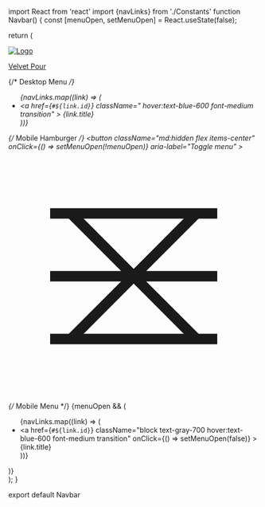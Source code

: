 import React from 'react'
import {navLinks} from './Constants'
function Navbar() {
const [menuOpen, setMenuOpen] = React.useState(false);

return (
    <nav className=" shadow-md fixed w-full z-10 text-white">
        <div className="max-w-7xl mx-auto px-4 sm:px-6 lg:px-8">
            <div className="flex justify-between items-center h-16">
                <a href="#home" className="flex items-center gap-2">
                    <img src="/images/logo.png" alt="Logo" className="h-10 w-10 object-contain" />
                    <p className="text-2xl font-bold text-white">Velvet Pour</p>
                </a>
                {/* Desktop Menu */}
                <ul className="hidden md:flex gap-8">
                    {navLinks.map((link) => (
                        <li key={link.id}>
                            <a
                                href={`#${link.id}`}
                                className=" hover:text-blue-600 font-medium transition"
                            >
                                {link.title}
                            </a>
                        </li>
                    ))}
                </ul>
                {/* Mobile Hamburger */}
                <button
                    className="md:hidden flex items-center"
                    onClick={() => setMenuOpen(!menuOpen)}
                    aria-label="Toggle menu"
                >
                    <svg
                        className="w-7 h-7 text-gray-800"
                        fill="none"
                        stroke="currentColor"
                        viewBox="0 0 24 24"
                        xmlns="http://www.w3.org/2000/svg"
                    >
                        {menuOpen ? (
                            <path strokeLinecap="round" strokeLinejoin="round" strokeWidth={2} d="M6 18L18 6M6 6l12 12" />
                        ) : (
                            <path strokeLinecap="round" strokeLinejoin="round" strokeWidth={2} d="M4 6h16M4 12h16M4 18h16" />
                        )}
                    </svg>
                </button>
            </div>
        </div>
        {/* Mobile Menu */}
        {menuOpen && (
            <div className="md:hidden bg-white shadow-md">
                <ul className="flex flex-col gap-4 px-6 py-4">
                    {navLinks.map((link) => (
                        <li key={link.id}>
                            <a
                                href={`#${link.id}`}
                                className="block text-gray-700 hover:text-blue-600 font-medium transition"
                                onClick={() => setMenuOpen(false)}
                            >
                                {link.title}
                            </a>
                        </li>
                    ))}
                </ul>
            </div>
        )}
    </nav>
);
}

export default Navbar